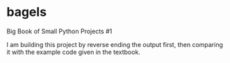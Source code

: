 # bagels
Big Book of Small Python Projects #1

I am building this project by reverse ending the output first, then comparing it with the example code given in the textbook.
